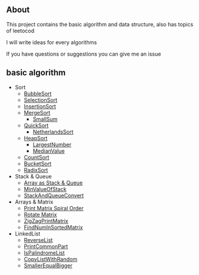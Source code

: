 ## About  
This project contains the basic algorithm and data structure, also has topics of leetocod 

I will write ideas for every algorithms

If you have questions or suggestions you can give me an issue 


## basic algorithm  
- Sort
    - [BubbleSort](https://github.com/whyalwaysmea/Java-Algorithm/blob/master/sort/BubbleSort.md)    
    - [SelectionSort](https://github.com/whyalwaysmea/Java-Algorithm/blob/master/sort/SelectionSort.md)     
    - [InsertionSort](https://github.com/whyalwaysmea/Java-Algorithm/blob/master/sort/InsertionSort.md)    
    - [MergeSort](https://github.com/whyalwaysmea/Java-Algorithm/blob/master/sort/MergeSort.md)    
        - [SmallSum](https://github.com/whyalwaysmea/Java-Algorithm/blob/master/sort/SmallSum.md)         
    - [QuickSort](https://github.com/whyalwaysmea/Java-Algorithm/blob/master/sort/QuickSort.md)   
        - [NetherlandsSort](https://github.com/whyalwaysmea/Java-Algorithm/blob/master/sort/NetherlandsSort.md)    
    - [HeapSort](https://github.com/whyalwaysmea/Java-Algorithm/blob/master/sort/HeapSort.md)   
        - [LargestNumber](https://github.com/whyalwaysmea/Java-Algorithm/blob/master/sort/LargestNumber.md)   
        - [MedianValue](https://github.com/whyalwaysmea/Java-Algorithm/blob/master/sort/MedianValue.md)   
    - [CountSort](https://github.com/whyalwaysmea/Java-Algorithm/blob/master/sort/CountingSort.md)       
    - [BucketSort](https://github.com/whyalwaysmea/Java-Algorithm/blob/master/sort/BucketSort.md)       
    - [RadixSort](https://github.com/whyalwaysmea/Java-Algorithm/blob/master/sort/RadixSort.md)       
- Stack & Queue 
    - [Array as Stack & Queue](https://github.com/whyalwaysmea/Java-Algorithm/blob/master/stacks%26queue/ArrayToStacks%26Queue.md)  
    - [MinValueOfStack](https://github.com/whyalwaysmea/Java-Algorithm/blob/master/stacks%26queue/getMinValueOfStack.md)  
    - [StackAndQueueConvert](https://github.com/whyalwaysmea/Java-Algorithm/blob/master/stacks%26queue/StackAndQueueConvert.md)  
- Arrays & Matrix 
    - [Print Matrix Spiral Order](https://github.com/whyalwaysmea/Java-Algorithm/blob/master/array%26matrix/PrintMatrixSpiralOrder.md)          
    - [Rotate Matrix](https://github.com/whyalwaysmea/Java-Algorithm/blob/master/array%26matrix/RotateMatrix.md)   
    - [ZigZagPrintMatrix](https://github.com/whyalwaysmea/Java-Algorithm/blob/master/array%26matrix/ZigZagPrintMatrix.md)  
    - [FindNumInSortedMatrix](https://github.com/whyalwaysmea/Java-Algorithm/blob/master/array%26matrix/FindNumInSortedMatrix.md)  
- LinkedList  
    - [ReverseList](https://github.com/whyalwaysmea/Java-Algorithm/blob/master/linkedlist/ReverseList.md)  
    - [PrintCommonPart](https://github.com/whyalwaysmea/Java-Algorithm/blob/master/LinkedList/PrintCommonPart.md)  
    - [IsPalindromeList](https://github.com/whyalwaysmea/Java-Algorithm/blob/master/LinkedList/IsPalindromeList.md)  
    - [CopyListWithRandom](https://github.com/whyalwaysmea/Java-Algorithm/blob/master/LinkedList/CopyListWithRandom.md)  
    - [SmallerEqualBigger](https://github.com/whyalwaysmea/Java-Algorithm/blob/master/LinkedList/SmallerEqualBigger.md)  